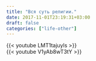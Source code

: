 ```yaml
---
title: "Вся суть религии."
date: 2017-11-01T23:19:31+03:00
draft: false
categories: ["life-other"]
---
```

<div class="row">
  <div class="col-sm-6">
    {{< youtube LMT1tajuyls >}}
  </div>
  <div class="col-sm-6">
    {{< youtube V1yAb8wT3tY >}}
  </div>
</div>
<!--more-->
